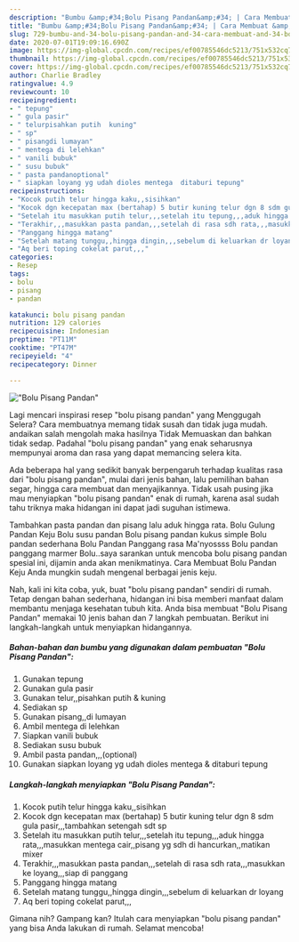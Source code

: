 ```yaml
---
description: "Bumbu &amp;#34;Bolu Pisang Pandan&amp;#34; | Cara Membuat &amp;#34;Bolu Pisang Pandan&amp;#34; Yang Bikin Ngiler"
title: "Bumbu &amp;#34;Bolu Pisang Pandan&amp;#34; | Cara Membuat &amp;#34;Bolu Pisang Pandan&amp;#34; Yang Bikin Ngiler"
slug: 729-bumbu-and-34-bolu-pisang-pandan-and-34-cara-membuat-and-34-bolu-pisang-pandan-and-34-yang-bikin-ngiler
date: 2020-07-01T19:09:16.690Z
image: https://img-global.cpcdn.com/recipes/ef00785546dc5213/751x532cq70/bolu-pisang-pandan-foto-resep-utama.jpg
thumbnail: https://img-global.cpcdn.com/recipes/ef00785546dc5213/751x532cq70/bolu-pisang-pandan-foto-resep-utama.jpg
cover: https://img-global.cpcdn.com/recipes/ef00785546dc5213/751x532cq70/bolu-pisang-pandan-foto-resep-utama.jpg
author: Charlie Bradley
ratingvalue: 4.9
reviewcount: 10
recipeingredient:
- " tepung"
- " gula pasir"
- " telurpisahkan putih  kuning"
- " sp"
- " pisangdi lumayan"
- " mentega di lelehkan"
- " vanili bubuk"
- " susu bubuk"
- " pasta pandanoptional"
- " siapkan loyang yg udah dioles mentega  ditaburi tepung"
recipeinstructions:
- "Kocok putih telur hingga kaku,,sisihkan"
- "Kocok dgn kecepatan max (bertahap) 5 butir kuning telur dgn 8 sdm gula pasir,,,tambahkan setengah sdt sp"
- "Setelah itu masukkan putih telur,,,setelah itu tepung,,,aduk hingga rata,,,masukkan mentega cair,,pisang yg sdh di hancurkan,,matikan mixer"
- "Terakhir,,,masukkan pasta pandan,,,setelah di rasa sdh rata,,,masukkan ke loyang,,,siap di panggang"
- "Panggang hingga matang"
- "Setelah matang tunggu,,hingga dingin,,,sebelum di keluarkan dr loyang"
- "Aq beri toping cokelat parut,,,"
categories:
- Resep
tags:
- bolu
- pisang
- pandan

katakunci: bolu pisang pandan 
nutrition: 129 calories
recipecuisine: Indonesian
preptime: "PT11M"
cooktime: "PT47M"
recipeyield: "4"
recipecategory: Dinner

---
```



![&#34;Bolu Pisang Pandan&#34;](https://img-global.cpcdn.com/recipes/ef00785546dc5213/751x532cq70/bolu-pisang-pandan-foto-resep-utama.jpg)

Lagi mencari inspirasi resep &#34;bolu pisang pandan&#34; yang Menggugah Selera? Cara membuatnya memang tidak susah dan tidak juga mudah. andaikan salah mengolah maka hasilnya Tidak Memuaskan dan bahkan tidak sedap. Padahal &#34;bolu pisang pandan&#34; yang enak seharusnya mempunyai aroma dan rasa yang dapat memancing selera kita.

Ada beberapa hal yang sedikit banyak berpengaruh terhadap kualitas rasa dari &#34;bolu pisang pandan&#34;, mulai dari jenis bahan, lalu pemilihan bahan segar, hingga cara membuat dan menyajikannya. Tidak usah pusing jika mau menyiapkan &#34;bolu pisang pandan&#34; enak di rumah, karena asal sudah tahu triknya maka hidangan ini dapat jadi suguhan istimewa.

Tambahkan pasta pandan dan pisang lalu aduk hingga rata. Bolu Gulung Pandan Keju Bolu susu pandan Bolu pisang pandan kukus simple Bolu pandan sederhana Bolu Pandan Panggang rasa Ma&#39;nyossss Bolu pandan panggang marmer Bolu..saya sarankan untuk mencoba bolu pisang pandan spesial ini, dijamin anda akan menikmatinya. Cara Membuat Bolu Pandan Keju Anda mungkin sudah mengenal berbagai jenis keju.


Nah, kali ini kita coba, yuk, buat &#34;bolu pisang pandan&#34; sendiri di rumah. Tetap dengan bahan sederhana, hidangan ini bisa memberi manfaat dalam membantu menjaga kesehatan tubuh kita. Anda bisa membuat &#34;Bolu Pisang Pandan&#34; memakai 10 jenis bahan dan 7 langkah pembuatan. Berikut ini langkah-langkah untuk menyiapkan hidangannya.

<!--inarticleads1-->

##### Bahan-bahan dan bumbu yang digunakan dalam pembuatan &#34;Bolu Pisang Pandan&#34;:

1. Gunakan  tepung
1. Gunakan  gula pasir
1. Gunakan  telur,,pisahkan putih &amp; kuning
1. Sediakan  sp
1. Gunakan  pisang,,di lumayan
1. Ambil  mentega di lelehkan
1. Siapkan  vanili bubuk
1. Sediakan  susu bubuk
1. Ambil  pasta pandan,,,(optional)
1. Gunakan  siapkan loyang yg udah dioles mentega &amp; ditaburi tepung




<!--inarticleads2-->

##### Langkah-langkah menyiapkan &#34;Bolu Pisang Pandan&#34;:

1. Kocok putih telur hingga kaku,,sisihkan
1. Kocok dgn kecepatan max (bertahap) 5 butir kuning telur dgn 8 sdm gula pasir,,,tambahkan setengah sdt sp
1. Setelah itu masukkan putih telur,,,setelah itu tepung,,,aduk hingga rata,,,masukkan mentega cair,,pisang yg sdh di hancurkan,,matikan mixer
1. Terakhir,,,masukkan pasta pandan,,,setelah di rasa sdh rata,,,masukkan ke loyang,,,siap di panggang
1. Panggang hingga matang
1. Setelah matang tunggu,,hingga dingin,,,sebelum di keluarkan dr loyang
1. Aq beri toping cokelat parut,,,




Gimana nih? Gampang kan? Itulah cara menyiapkan &#34;bolu pisang pandan&#34; yang bisa Anda lakukan di rumah. Selamat mencoba!
